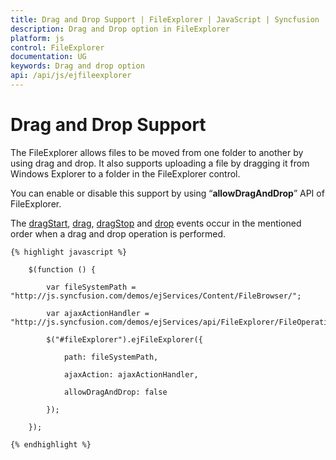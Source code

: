 ```yaml
---
title: Drag and Drop Support | FileExplorer | JavaScript | Syncfusion
description: Drag and Drop option in FileExplorer
platform: js
control: FileExplorer
documentation: UG
keywords: Drag and drop option
api: /api/js/ejfileexplorer
---
```


# Drag and Drop Support

The FileExplorer allows files to be moved from one folder to another by using drag and drop. It also supports uploading a file by dragging it from Windows Explorer to a folder in the FileExplorer control.

You can enable or disable this support by using “**allowDragAndDrop**” API of FileExplorer.

The [dragStart](https://help.syncfusion.com/api/js/ejfileexplorer#events:dragstart), [drag](https://help.syncfusion.com/api/js/ejfileexplorer#events:drag), [dragStop](https://help.syncfusion.com/api/js/ejfileexplorer#events:dragstop) and [drop](https://help.syncfusion.com/api/js/ejfileexplorer#events:drop) events occur in the mentioned order when a drag and drop operation is performed.

    {% highlight javascript %}

        $(function () {

            var fileSystemPath = "http://js.syncfusion.com/demos/ejServices/Content/FileBrowser/";

            var ajaxActionHandler = "http://js.syncfusion.com/demos/ejServices/api/FileExplorer/FileOperations";

            $("#fileExplorer").ejFileExplorer({

                path: fileSystemPath,

                ajaxAction: ajaxActionHandler,

                allowDragAndDrop: false

            });

        });

    {% endhighlight %}

